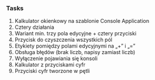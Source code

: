 ### Tasks
1. Kalkulator okienkowy na szablonie Console Application
2. Cztery działania
3. Wariant min. trzy pola edycyjne + cztery przyciski
4. Przycisk do czyszczenia wszystkich pól
5. Etykiety pomiędzy polami edycyjnymi na „+” i „=”
6. Obsługa błędów (brak liczb, napisy zamiast liczb)
7. Wyłączenie pojawiania się konsoli
8. Kalkulator z przyciskami cyfr
9. Przyciski cyfr tworzone w pętli
